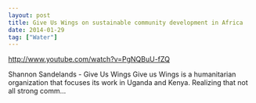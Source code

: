 ```yaml
---
layout: post
title: Give Us Wings on sustainable community development in Africa
date: 2014-01-29
tag: ["Water"]
---
```


http://www.youtube.com/watch?v=PgNQBuU-fZQ  

Shannon Sandelands - Give Us Wings Give us Wings is a humanitarian organization that focuses its work in Uganda and Kenya. Realizing that not all strong comm...